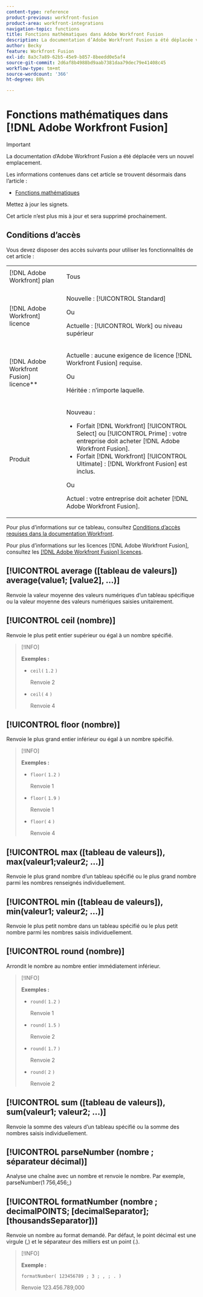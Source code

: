 ```yaml
---
content-type: reference
product-previous: workfront-fusion
product-area: workfront-integrations
navigation-topic: functions
title: Fonctions mathématiques dans Adobe Workfront Fusion
description: La documentation d’Adobe Workfront Fusion a été déplacée vers un nouvel emplacement. Cet article est obsolète, mais contient un lien vers le nouvel article qui couvre cette fonctionnalité.
author: Becky
feature: Workfront Fusion
exl-id: 8a3c7a89-62b5-45e9-b857-8beedd0e5af4
source-git-commit: 2d6af8b4988bd9aab7381daa79dec79e41408c45
workflow-type: tm+mt
source-wordcount: '366'
ht-degree: 80%

---
```


# Fonctions mathématiques dans [!DNL Adobe Workfront Fusion]

>[!IMPORTANT]
>
>La documentation d’Adobe Workfront Fusion a été déplacée vers un nouvel emplacement.
>
>Les informations contenues dans cet article se trouvent désormais dans l’article :
>
>* [Fonctions mathématiques](https://experienceleague.adobe.com/docs/workfront-fusion/using/references/mapping-panel/functions/math-functions.html)
>
>Mettez à jour les signets.
>
>Cet article n’est plus mis à jour et sera supprimé prochainement.

<!--Audited: 4/2024-->

## Conditions d’accès

Vous devez disposer des accès suivants pour utiliser les fonctionnalités de cet article :

<table style="table-layout:auto"> 
 <col>  
 <col>  
 <tbody>  
  <tr>  
   <td role="rowheader">[!DNL Adobe Workfront] plan</td>  
   <td> <p>Tous</p> </td>  
  </tr>  
  <tr data-mc-conditions="">  
   <td role="rowheader">[!DNL Adobe Workfront] licence</td>  
   <td> <p>Nouvelle : [!UICONTROL Standard]</p><p>Ou</p><p>Actuelle : [!UICONTROL Work] ou niveau supérieur</p> </td>  
  </tr>  
  <tr>  
   <td role="rowheader">[!DNL Adobe Workfront Fusion] licence**</td>  
   <td> 
   <p>Actuelle : aucune exigence de licence [!DNL Workfront Fusion] requise.</p> 
   <p>Ou</p> 
   <p>Héritée : n’importe laquelle. </p> 
   </td>  
  </tr>  
  <tr>  
   <td role="rowheader">Produit</td>  
   <td> 
   <p>Nouveau :</p> <ul><li>Forfait [!DNL Workfront] [!UICONTROL Select] ou [!UICONTROL Prime] : votre entreprise doit acheter [!DNL Adobe Workfront Fusion].</li><li>Forfait [!DNL Workfront] [!UICONTROL Ultimate] : [!DNL Workfront Fusion] est inclus.</li></ul> 
   <p>Ou</p> 
   <p>Actuel : votre entreprise doit acheter [!DNL Adobe Workfront Fusion].</p> 
   </td>  
  </tr> 
 </tbody>  
</table>

Pour plus d’informations sur ce tableau, consultez [Conditions d’accès requises dans la documentation Workfront](/help/quicksilver/administration-and-setup/add-users/access-levels-and-object-permissions/access-level-requirements-in-documentation.md).

Pour plus d’informations sur les licences [!DNL Adobe Workfront Fusion], consultez les [[!DNL Adobe Workfront Fusion] licences](../../workfront-fusion/get-started/license-automation-vs-integration.md).

## [!UICONTROL average ([tableau de valeurs]) average(value1; [value2], ...)]

Renvoie la valeur moyenne des valeurs numériques d’un tableau spécifique ou la valeur moyenne des valeurs numériques saisies unitairement.

## [!UICONTROL ceil (nombre)]

Renvoie le plus petit entier supérieur ou égal à un nombre spécifié.

>[!INFO]
>
>**Exemples :**
>
>* `ceil(` `1.2` `)`
>
>   Renvoie 2
>
>* `ceil(` `4` `)`
>
>   Renvoie 4

## [!UICONTROL floor (nombre)]

Renvoie le plus grand entier inférieur ou égal à un nombre spécifié.

>[!INFO]
>
>**Exemples :**
>
>* `floor(` `1.2` `)`
>
>   Renvoie 1
>
>* `floor(` `1.9` `)`
>
>   Renvoie 1
>
>* `floor(` `4` `)`
>
>   Renvoie 4

## [!UICONTROL max ([tableau de valeurs]), max(valeur1;valeur2; ...)]

Renvoie le plus grand nombre d’un tableau spécifié ou le plus grand nombre parmi les nombres renseignés individuellement.

## [!UICONTROL min ([tableau de valeurs]), min(valeur1; valeur2; ...)]

Renvoie le plus petit nombre dans un tableau spécifié ou le plus petit nombre parmi les nombres saisis individuellement.

## [!UICONTROL round (nombre)]

Arrondit le nombre au nombre entier immédiatement inférieur.

>[!INFO]
>
>**Exemples :**
>
>* `round(` `1.2` `)`
>
>   Renvoie 1
>
>* `round(` `1.5` `)`
>
>   Renvoie 2
>
>* `round(` `1.7` `)`
>
>   Renvoie 2
> 
>* `round(` `2` `)`
>
>   Renvoie 2

## [!UICONTROL sum ([tableau de valeurs]), sum(valeur1; valeur2; ...)]

Renvoie la somme des valeurs d’un tableau spécifié ou la somme des nombres saisis individuellement.

## [!UICONTROL parseNumber (nombre ; séparateur décimal)]

Analyse une chaîne avec un nombre et renvoie le nombre. Par exemple, parseNumber(1 756,456;,)

## [!UICONTROL formatNumber (nombre ; decimalPOINTS; [decimalSeparator]; [thousandsSeparator])]

Renvoie un nombre au format demandé. Par défaut, le point décimal est une virgule (,) et le séparateur des milliers est un point (.).

>[!INFO]
>
>**Exemple :**
>
>`formatNumber( 123456789 ; 3 ; , ; . )`
>
>Renvoie 123.456.789,000
